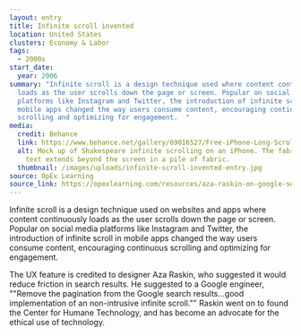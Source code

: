 ```yaml
---
layout: entry
title: Infinite scroll invented
location: United States
clusters: Economy & Labor
tags:
  - 2000s
start_date:
  year: 2006
summary: "Infinite scroll is a design technique used where content continuously
  loads as the user scrolls down the page or screen. Popular on social media
  platforms like Instagram and Twitter, the introduction of infinite scroll in
  mobile apps changed the way users consume content, encouraging continuous
  scrolling and optimizing for engagement.  "
media:
  credit: Behance
  link: https://www.behance.net/gallery/69016527/Free-iPhone-Long-Scroll-Fabric-Mockup
  alt: Mock up of Shakespeare infinite scrolling on an iPhone. The fabric of the
    text extends beyond the screen in a pile of fabric.
  thumbnail: /images/uploads/infinite-scroll-invented-entry.jpg
source: OpEx Learning
source_link: https://opexlearning.com/resources/aza-raskin-on-google-search-results/441/
---
```

Infinite scroll is a design technique used on websites and apps where content continuously loads as the user scrolls down the page or screen. Popular on social media platforms like Instagram and Twitter, the introduction of infinite scroll in mobile apps changed the way users consume content, encouraging continuous scrolling and optimizing for engagement. 

The UX feature is credited to designer Aza Raskin, who suggested it would reduce friction in search results. He suggested to a Google engineer, ""Remove the pagination from the Google search results...good implementation of an non-intrusive infinite scroll."" Raskin went on to found the Center for Humane Technology, and has become an advocate for the ethical use of technology.
